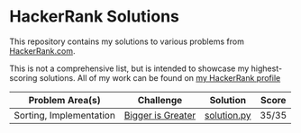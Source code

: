 # HackerRank Solutions

This repository contains my solutions to various problems from [HackerRank.com](https://www.hackerrank.com).

This is not a comprehensive list, but is intended to showcase my highest-scoring solutions. All of my work can be found on [my HackerRank profile](https://www.hackerrank.com/MBailey019)

|                        Problem Area(s)                            |                                                              Challenge                                                              |                                                                                  Solution                                                                                 |  Score  |
|:-----------------------------------------------------------------:|:-----------------------------------------------------------------------------------------------------------------------------------:|:-------------------------------------------------------------------------------------------------------------------------------------------------------------------------:|:-------:|
|Sorting, Implementation                                            |[Bigger is Greater](https://www.hackerrank.com/challenges/bigger-is-greater/problem)                                                 |[solution.py](https://github.com/MBailey019/hackerrank-solutions/blob/master/bigger-is-greater/solution.py)                                                                |35/35    |
